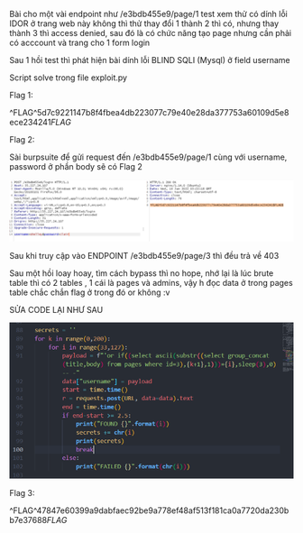 Bài cho một vài endpoint như /e3bdb455e9/page/1 test xem thử có dính lỗi IDOR ở trang web này không thì thử thay đổi 1 thành 2 thì có, nhưng thay thành 3 thì access denied, sau đó là có chức năng tạo page nhưng cần phải có acccount và trang cho 1 form login

Sau 1 hồi test thì phát hiện bài dính lỗi BLIND SQLI (Mysql) ở field username 

Script solve trong file exploit.py

Flag 1: 

^FLAG^5d7c9221147b8f4fbea4db223077c79e40e28da377753a60109d5e8ece234241$FLAG$


Flag 2:

Sài burpsuite để gửi request đến /e3bdb455e9/page/1 cùng với username, password ở phần body sẽ có Flag 2

![](images/2022-01-19-10-22-46.png)

Sau khi truy cập vào ENDPOINT /e3bdb455e9/page/3 thì đều trả về 403

Sau một hồi loay hoay, tìm cách bypass thì no hope, nhớ lại là lúc brute table thì có 2 tables , 1 cái là pages và admins, vậy h đọc data ở trong pages table chắc chắn flag ở trong đó or không :v

SỬA CODE LẠI NHƯ SAU

![](images/2022-01-19-11-08-36.png)

Flag 3: 

^FLAG^47847e60399a9dabfaec92be9a778ef48af513f181ca0a7720da230bb7e37688$FLAG$